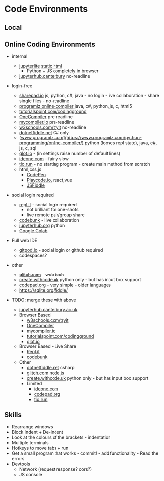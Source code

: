 Code Environments
=================

Local
-----



Online Coding Environments
--------------------------

* internal
    * [jupyterlite](https://github.com/jupyterlite/jupyterlite) [static html](https://jupyterlite.readthedocs.io/en/latest/_static/lab/index.html)
        * Python + JS completely in browser
    * [jupyterhub.canterbury](https://jupyterhub.canterbury.ac.uk/) no-readline
* login-free
    * [sharepad.io](https://sharepad.io/) js, python, c#, java - no login - live collaboration - share single files - no-readline
    * [programiz online-compiler](https://www.programiz.com/python-programming/online-compiler/) java, c#, python, js, c, html5
    * [tutorialspoint.com/codingground](https://www.tutorialspoint.com/codingground.htm)
    * [OneCompiler](https://onecompiler.com/) pre-readline
    * [mycompiler.io](https://www.mycompiler.io/) pre-readline
    * [w3schools.com/tryit](https://www.w3schools.com/tryit/trycompiler.asp?filename=demo_python) no-readline
    * [dotnetfiddle.net](https://dotnetfiddle.net/) C# only
    * [www.programiz.com](https://www.programiz.com/python-programming/online-compiler/) python (looses repl state), java, c#, js, c, sql
    * [glot.io](https://glot.io/) - (in settings raise number of default lines)
    * [ideone.com](https://ideone.com) - fairly slow
    * [tio.run](https://tio.run/) - no starting program - create main method from scratch
    * html,css,js
        * [CodePen](https://codepen.io/) 
        * [Playcode.io](https://playcode.io/), react,vue
        * [JSFiddle](https://jsfiddle.net/)
* social login required
    * [repl.it](https://replit.com/) - social login required
        * not brilliant for one-shots
        * live remote pair/group share
    * [codebunk](https://codebunk.com) - live collaboration
    * [jupyterhub.org](https://jupyterhub.org) python
    * [Google Colab](https://colab.research.google.com/notebooks/basic_features_overview.ipynb)
* Full web IDE
    * [gitpod.io](https://gitpod.io/) - social login or github required
    * codespaces?
* other
    * [glitch.com](https://glitch.com/) - web tech
    * [create.withcode.uk](https://create.withcode.uk/) python only - but has input box support
    * [codepad.org](http://codepad.org) - very simple - older languages
    * https://sqlite.org/fiddle/


* TODO: merge these with above
    * [jupyterhub.canterbury.ac.uk](https://jupyterhub.canterbury.ac.uk/)
    * Browser Based
        * [w3schools.com/tryit](https://www.w3schools.com/tryit/trycompiler.asp?filename=demo_python)
        * [OneCompiler](https://onecompiler.com/)
        * [mycompiler.io](https://www.mycompiler.io/)
        * [tutorialspoint.com/codingground](https://www.tutorialspoint.com/codingground.htm)
        * [glot.io](https://glot.io/)
    * Browser Based - Live Share
        * [Repl.it](https://replit.com/)
        * [codebunk](https://codebunk.com)
    * Other
        * [dotnetfiddle.net](https://dotnetfiddle.net/) csharp
        * [glitch.com](https://glitch.com/) node.js
        * [create.withcode.uk](https://create.withcode.uk/) python only - but has input box support
        * Limited
            * [ideone.com](https://ideone.com)
            * [codepad.org](http://codepad.org)
            * [tio.run](https://tio.run/)


Skills
------

* Rearrange windows
* Block Indent + De-indent
* Look at the colours of the brackets - indentation
* Multiple terminals
* Hotkeys to move tabs + run
* Get a small program that works - commit! -  add functionality - Read the errors
* Devtools
    * Network (request response? cors?)
    * JS console